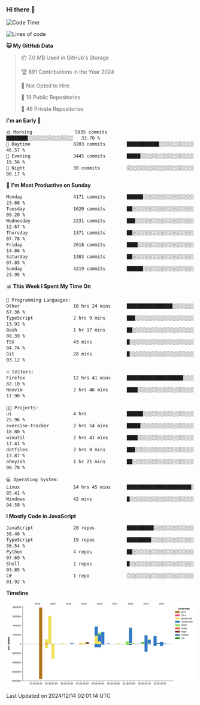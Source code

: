 ### Hi there 👋

<!--
**Clumsy-Coder/Clumsy-Coder** is a ✨ _special_ ✨ repository because its `README.md` (this file) appears on your GitHub profile.

Here are some ideas to get you started:

- 🔭 I’m currently working on ...
- 🌱 I’m currently learning ...
- 👯 I’m looking to collaborate on ...
- 🤔 I’m looking for help with ...
- 💬 Ask me about ...
- 📫 How to reach me: ...
- 😄 Pronouns: ...
- ⚡ Fun fact: ...
-->

<!-- anmol098/waka-readme-stats -->
<!--START_SECTION:waka-->
![Code Time](http://img.shields.io/badge/Code%20Time-1%2C027%20hrs%2044%20mins-blue)

![Lines of code](https://img.shields.io/badge/From%20Hello%20World%20I%27ve%20Written-3.5%20million%20lines%20of%20code-blue)

**🐱 My GitHub Data** 

> 📦 7.0 MB Used in GitHub's Storage 
 > 
> 🏆 891 Contributions in the Year 2024
 > 
> 🚫 Not Opted to Hire
 > 
> 📜 18 Public Repositories 
 > 
> 🔑 46 Private Repositories 
 > 
**I'm an Early 🐤** 

```text
🌞 Morning                5935 commits        ████████░░░░░░░░░░░░░░░░░   33.70 % 
🌆 Daytime                8203 commits        ████████████░░░░░░░░░░░░░   46.57 % 
🌃 Evening                3445 commits        █████░░░░░░░░░░░░░░░░░░░░   19.56 % 
🌙 Night                  30 commits          ░░░░░░░░░░░░░░░░░░░░░░░░░   00.17 % 
```
📅 **I'm Most Productive on Sunday** 

```text
Monday                   4171 commits        ██████░░░░░░░░░░░░░░░░░░░   23.68 % 
Tuesday                  1620 commits        ██░░░░░░░░░░░░░░░░░░░░░░░   09.20 % 
Wednesday                2231 commits        ███░░░░░░░░░░░░░░░░░░░░░░   12.67 % 
Thursday                 1371 commits        ██░░░░░░░░░░░░░░░░░░░░░░░   07.78 % 
Friday                   2618 commits        ████░░░░░░░░░░░░░░░░░░░░░   14.86 % 
Saturday                 1383 commits        ██░░░░░░░░░░░░░░░░░░░░░░░   07.85 % 
Sunday                   4219 commits        ██████░░░░░░░░░░░░░░░░░░░   23.95 % 
```


📊 **This Week I Spent My Time On** 

```text
💬 Programming Languages: 
Other                    10 hrs 24 mins      █████████████████░░░░░░░░   67.36 % 
TypeScript               2 hrs 9 mins        ███░░░░░░░░░░░░░░░░░░░░░░   13.92 % 
Bash                     1 hr 17 mins        ██░░░░░░░░░░░░░░░░░░░░░░░   08.39 % 
TSX                      43 mins             █░░░░░░░░░░░░░░░░░░░░░░░░   04.74 % 
Git                      28 mins             █░░░░░░░░░░░░░░░░░░░░░░░░   03.12 % 

🔥 Editors: 
Firefox                  12 hrs 41 mins      █████████████████████░░░░   82.10 % 
Neovim                   2 hrs 46 mins       ████░░░░░░░░░░░░░░░░░░░░░   17.90 % 

🐱‍💻 Projects: 
ui                       4 hrs               ██████░░░░░░░░░░░░░░░░░░░   25.96 % 
exercise-tracker         2 hrs 54 mins       █████░░░░░░░░░░░░░░░░░░░░   18.80 % 
winutil                  2 hrs 41 mins       ████░░░░░░░░░░░░░░░░░░░░░   17.41 % 
dotfiles                 2 hrs 8 mins        ███░░░░░░░░░░░░░░░░░░░░░░   13.87 % 
ohmyzsh                  1 hr 21 mins        ██░░░░░░░░░░░░░░░░░░░░░░░   08.78 % 

💻 Operating System: 
Linux                    14 hrs 45 mins      ████████████████████████░   95.41 % 
Windows                  42 mins             █░░░░░░░░░░░░░░░░░░░░░░░░   04.59 % 
```

**I Mostly Code in JavaScript** 

```text
JavaScript               20 repos            ██████████░░░░░░░░░░░░░░░   38.46 % 
TypeScript               19 repos            █████████░░░░░░░░░░░░░░░░   36.54 % 
Python                   4 repos             ██░░░░░░░░░░░░░░░░░░░░░░░   07.69 % 
Shell                    2 repos             █░░░░░░░░░░░░░░░░░░░░░░░░   03.85 % 
C#                       1 repo              ░░░░░░░░░░░░░░░░░░░░░░░░░   01.92 % 
```



**Timeline**

![Lines of Code chart](https://raw.githubusercontent.com/Clumsy-Coder/Clumsy-Coder/main/assets/bar_graph.png)


 Last Updated on 2024/12/14 02:01:14 UTC
<!--END_SECTION:waka-->
